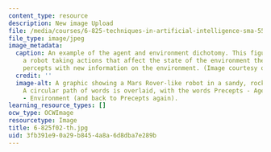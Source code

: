 ```yaml
---
content_type: resource
description: New image Upload
file: /media/courses/6-825-techniques-in-artificial-intelligence-sma-5504-fall-2002/3fb391e90a29b8454a8a6d8dba7e289b_6-825f02-th.jpg
file_type: image/jpeg
image_metadata:
  caption: An example of the agent and environment dichotomy. This figure illustrates
    a robot taking actions that affect the state of the environment then receiving
    percepts with new information on the environment. (Image courtesy of Beryl Simon.)
  credit: ''
  image-alt: A graphic showing a Mars Rover-like robot in a sandy, rocky environment.
    A circular path of words is overlaid, with the words Precepts - Agent - Actions
    - Environment (and back to Precepts again).
learning_resource_types: []
ocw_type: OCWImage
resourcetype: Image
title: 6-825f02-th.jpg
uid: 3fb391e9-0a29-b845-4a8a-6d8dba7e289b
---
```

